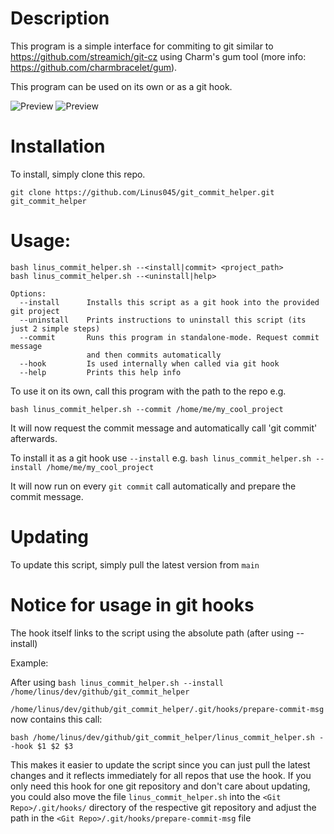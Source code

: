 # Description
This program is a simple interface for commiting to git similar to https://github.com/streamich/git-cz using Charm's gum tool (more info: https://github.com/charmbracelet/gum).

This program can be used on its own or as a git hook.

![Preview](https://i.imgur.com/apKuO1k.png)
![Preview](https://i.imgur.com/3rdpRS7.png)

# Installation
To install, simply clone this repo.

`git clone https://github.com/Linus045/git_commit_helper.git git_commit_helper`

# Usage: 
```
bash linus_commit_helper.sh --<install|commit> <project_path>
bash linus_commit_helper.sh --<uninstall|help>

Options:
  --install      Installs this script as a git hook into the provided git project
  --uninstall    Prints instructions to uninstall this script (its just 2 simple steps)
  --commit       Runs this program in standalone-mode. Request commit message 
                 and then commits automatically
  --hook         Is used internally when called via git hook
  --help         Prints this help info
```

To use it on its own, call this program with the path to the repo e.g. 

`bash linus_commit_helper.sh --commit /home/me/my_cool_project`

It will now request the commit message and automatically call 'git commit' afterwards.


To install it as a git hook use `--install` e.g. 
`bash linus_commit_helper.sh --install /home/me/my_cool_project`

It will now run on every `git commit` call automatically and prepare the commit message.

# Updating
To update this script, simply pull the latest version from `main`

# Notice for usage in git hooks
The hook itself links to the script using the absolute path (after using --install) 

Example: 

After using `bash linus_commit_helper.sh --install /home/linus/dev/github/git_commit_helper`

`/home/linus/dev/github/git_commit_helper/.git/hooks/prepare-commit-msg` now contains this call:
```
bash /home/linus/dev/github/git_commit_helper/linus_commit_helper.sh --hook $1 $2 $3
```

This makes it easier to update the script since you can just pull the latest changes and it reflects immediately for all repos that use the hook.
If you only need this hook for one git repository and don't care about updating, 
you could also move the file `linus_commit_helper.sh` into the `<Git Repo>/.git/hooks/` directory of the respective git repository 
and adjust the path in the `<Git Repo>/.git/hooks/prepare-commit-msg` file
